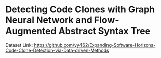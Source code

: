 # Detecting Code Clones with Graph Neural Network and Flow-Augmented Abstract Syntax Tree

Dataset Link:
https://github.com/yy462/Expanding-Software-Horizons-Code-Clone-Detection-via-Data-driven-Methods
